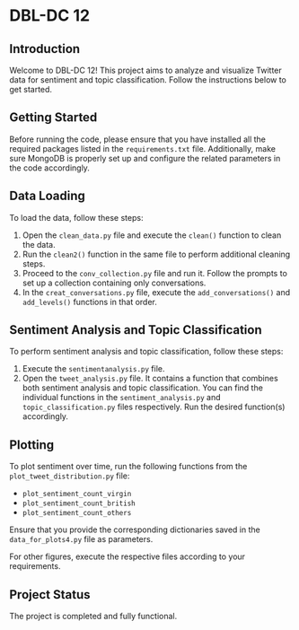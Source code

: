 # DBL-DC 12

## Introduction
Welcome to DBL-DC 12! This project aims to analyze and visualize Twitter data for sentiment and topic classification. Follow the instructions below to get started.

## Getting Started
Before running the code, please ensure that you have installed all the required packages listed in the `requirements.txt` file. Additionally, make sure MongoDB is properly set up and configure the related parameters in the code accordingly.

## Data Loading
To load the data, follow these steps:

1. Open the `clean_data.py` file and execute the `clean()` function to clean the data.
2. Run the `clean2()` function in the same file to perform additional cleaning steps.
3. Proceed to the `conv_collection.py` file and run it. Follow the prompts to set up a collection containing only conversations.
4. In the `creat_conversations.py` file, execute the `add_conversations()` and `add_levels()` functions in that order.

## Sentiment Analysis and Topic Classification
To perform sentiment analysis and topic classification, follow these steps:

1. Execute the `sentimentanalysis.py` file.
2. Open the `tweet_analysis.py` file. It contains a function that combines both sentiment analysis and topic classification. You can find the individual functions in the `sentiment_analysis.py` and `topic_classification.py` files respectively. Run the desired function(s) accordingly.

## Plotting
To plot sentiment over time, run the following functions from the `plot_tweet_distribution.py` file:
- `plot_sentiment_count_virgin`
- `plot_sentiment_count_british`
- `plot_sentiment_count_others`

Ensure that you provide the corresponding dictionaries saved in the `data_for_plots4.py` file as parameters.

For other figures, execute the respective files according to your requirements.

## Project Status
The project is completed and fully functional.
